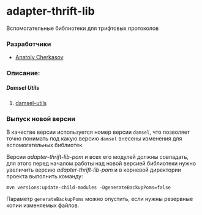 # adapter-thrift-lib

Вспомогательные библиотеки для трифтовых протоколов


### Разработчики

- [Anatoly Cherkasov](https://github.com/avcherkasov)


### Описание:


##### Damsel Utils

1. [damsel-utils](damsel-utils/README.md)


### Выпуск новой версии
В качестве версии используется номер версии `damsel`, что позволяет точно понимать под какую версию `damsel` внесены изменения для вспомогательных библиотек.

Версии _adapter-thrift-lib-pom_ и всех его модулей должны совпадать, для этого перед началом работы над новой версией библиотеки нужно увеличить версию _adapter-thrift-lib-pom_ и в корневой директории проекта выполнить команду:
```
mvn versions:update-child-modules -DgenerateBackupPoms=false
```

Параметр `generateBackupPoms` можно опустить, если нужны резервные копии изменяемых файлов.

